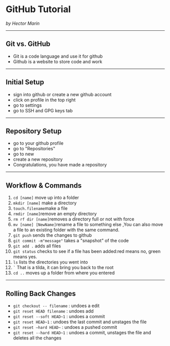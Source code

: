 # GitHub Tutorial

_by Hector Marin_

---
## Git vs. GitHub
* Git is a code language and use it for github
* Github is a website to store code and work

---

## Initial Setup
* sign into github or create a new github account
* click on profile in the top right
* go to settings
* go to SSH and GPG keys tab


---
## Repository Setup
* go to your github profile
* go to "Repositories"
* go to new
* create a new repository
* Congratulations, you have made a repository


---
## Workflow & Commands
1. ```cd [name]``` move up into a folder
2. ```mkdir [name]``` make a directory
3. ```touch.filename```make a file
4. ```rmdir [name]```remove an empty directory
5. ```rm rf dir [name]```removes a directory full or not with force
6. ```mv [name] [NewName]```rename a file to something else ,You can also move a file to an existing folder with the same command.
7. ```git push``` sends the changes to github
8. ```git commit -m"message"``` takes a "snapshot" of the code
9. ```git add .``` adds all files
10. ```git status``` checks to see if a file has been added:red means no, green means yes.
11. ```ls``` lists the directories you went into
12. ``` ` ``` That is a tilda, it can bring you back to the root
13. ```cd ..``` moves up a folder from where you entered

---
## Rolling Back Changes
* ```git checkout -- filename``` : undoes a edit
* ```git reset HEAD filename``` : undoes add
* ```git reset --soft HEAD~1``` : undoes a commit
* ```git reset HEAD~1``` : undoes the last commit and unstages the file
* ```git reset –hard HEAD~``` : undoes a pushed commit
* ```git reset --hard HEAD~1``` : undoes a commit, unstages the file and deletes all the changes
